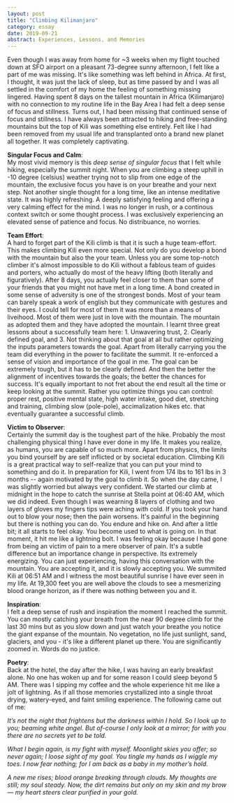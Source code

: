 ```yaml
---
layout: post
title: "Climbing Kilimanjaro"
category: essay
date: 2019-09-21
abstract: Experiences, Lessons, and Memories
---
```


Even though I was away from home for ~3 weeks when my flight touched down at SFO airport on a pleasant 73-degree sunny afternoon, I felt like a part of me was missing. It's like something was left behind in Africa. At first, I thought, it was just the lack of sleep, but as time passed by and I was all settled in the comfort of my home the feeling of something missing lingered. Having spent 8 days on the tallest mountain in Africa (Kilimanjaro) with no connection to my routine life in the Bay Area I had felt a deep sense of focus and stillness. Turns out, I had been missing that continued sense of focus and stillness. I have always been attracted to hiking and free-standing mountains but the top of Kili was something else entirely. Felt like I had been removed from my usual life and transplanted onto a brand new planet all together. It was completely captivating. 

**Singular Focus and Calm**:  
My most vivid memory is this *deep sense of singular focus* that I felt while hiking, especially the summit night. When you are climbing a steep uphill in -10 degree (celsius) weather trying not to slip from one edge of the mountain, the exclusive focus you have is on your breathe and your next step. Not another single thought for a long time, like an intense meditative state. It was highly refreshing. A deeply satisfying feeling and offering a very calming effect for the mind. I was no longer in rush, or a continous context switch or some thought process. I was exclusively experiencing an elevated sense of patience and focus. No distribuance, no worries. 

**Team Effort**:  
A hard to forget part of the Kili climb is that it is such a huge team-effort. This makes climbing Kili even more special. Not only do you develop a bond with the mountain but also the your team. Unless you are some top-notch climber it's almost impossible to do Kili without a fablous team of guides and porters, who actually do most of the heavy lifting (both literally and figuratively). After 8 days, you actually feel closer to them than some of your friends that you might not have met in a long time. A bond created in some sense of adversity is one of the strongest bonds. Most of your team can barely speak a work of english but they communicate with gestures and their eyes. I could tell for most of them it was more than a means of liveihood. Most of them were just in love with the mountain. The mountain as adopted them and they have adopted the mountain. I learnt three great lessons about a successfully team here: 1. Unwavering trust, 2. Clearly defined goal, and 3. Not thinking about that goal at all but rather optimizing the inputs parameters towards the goal. Apart from literally carrying you the team did everything in the power to facilitate the summit. It re-enforced a sense of vision and importance of the goal in me. The goal can be extremely tough, but it has to be clearly defined. And then the better the alignment of incentives towards the goals; the better the chances for success. It's equally important to not fret about the end result all the time or keep looking at the summit. Rather you optimize things you can control: proper rest, positive mental state, high water intake, good diet, stretching and training, climbing slow (pole-pole), accimalization hikes etc. that eventually guarantee a successful climb. 

**Victim to Observer**:  
Certainly the summit day is the toughest part of the hike. Probably the most challenging physical thing I have ever done in my life. It makes you realize, as humans, you are capable of so much more. Apart from physics, the limits you bind yourself by are self inflicted or by societal education. Climbing Kili is a great practical way to self-realize that you can put your mind to something and do it. In preparation for Kili, I went from 174 lbs to 161 lbs in 3 months -- again motivated by the goal to climb it. So when the day came, I was slightly worried but always very confident. We started our climb at midnight in the hope to catch the sunrise at Stella point at 06:40 AM, which we did indeed. Even though I was wearning 8 layers of clothing and two layers of gloves my fingers tips were aching with cold. If you took your hand out to blow your nose; then the pain worsens. It's painful in the beginning but there is nothing you can do. You endure and hike on. And after a little bit; it all starts to feel okay. You become used to what is going on. In that moment, it hit me like a lightning bolt. I was feeling okay because I had gone from being an victim of pain to a mere observer of pain. It's a subtle difference but an importance change in perspective. Its extremely energizing. You can just experiencing, having this conversation with the mountain. You are accepting it, and it is slowly accepting you. We summited Kili at 06:51 AM and I witness the most beautiful sunrise I have ever seen in my life. At 19,300 feet you are well above the clouds to see a mesmerizing blood orange horizon, as if there was nothing between you and it.

**Inspiration**:  
I felt a deep sense of rush and inspiration the moment I reached the summit. You can mostly catching your breath from the near 90 degree climb for the last 30 mins but as you slow down and just watch your breathe you notice the giant expanse of the mountain. No vegetation, no life just sunlight, sand, glaciers, and you - it's like a different planet up there. You are significantly zoomed in. Words do no justice. 

**Poetry**:  
Back at the hotel, the day after the hike, I was having an early breakfast alone. No one has woken up and for some reason I could sleep beyond 5 AM. There was I sipping my coffee and the whole experience hit me like a jolt of lightning. As if all those memories crystallized into a single throat drying, watery-eyed, and faint smiling experience. The following came out of me: 

_It’s not the night that frightens but the darkness within I hold. So I look up to you; beaming white angel. But of-course I only look at a mirror; for with you there are no secrets yet to be told._

_What I begin again, is my fight with myself. Moonlight skies you offer; so never again; I loose sight of my goal. You tingle my hands as I wiggle my toes. I now fear nothing; for I am back as a baby in my mother’s hold._

_A new me rises; blood orange breaking through clouds. My thoughts are still; my soul steady.
Now, the dirt remains but only on my skin and my brow — my heart steers clear purified in your gold._
